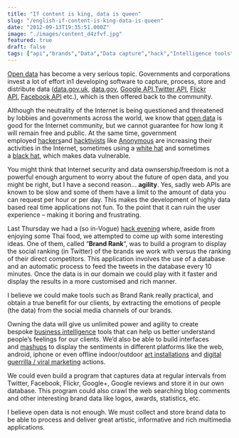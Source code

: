 ```yaml
---
title: "If content is king, data is queen"
slug: "/english-if-content-is-king-data-is-queen"
date: "2012-09-13T19:35:51.000Z"
image: "./images/content_d4zfvf.jpg"
featured: true
draft: false
tags: ["api","brands","Data","Data capture","hack","Intelligence tools","Internet","open data"]
---
```


[Open data](http://en.wikipedia.org/wiki/Open_data) has become a very serious topic. Governments and corporations invest a lot of effort in1 developing software to capture, process, store and distribute data ([data.gov.uk](http://data.gov.uk/), [data.gov](http://data.gov/), [Google API](https://developers.google.com/products/),[Twitter API](https://dev.twitter.com/), [Flickr API](http://www.flickr.com/services/api/), [Facebook API](http://developers.facebook.com/) etc.), which is then offered back to the community.

Although the neutrality of the Internet is being questioned and threatened by lobbies and governments across the world, we know that [open data](http://en.wikipedia.org/wiki/Open_data) is good for the Internet community, but we cannot guarantee for how long it will remain free and public. At the same time, government employed [hackers](http://en.wikipedia.org/wiki/Hacker_%28computer_security%29)and [hacktivists](http://en.wikipedia.org/wiki/Hacktivism) like [Anonymous](http://en.wikipedia.org/wiki/Anonymous_%28group%29) are increasing their activities in the Internet, sometimes using a [white hat](http://en.wikipedia.org/wiki/White_hat_%28computer_security%29) and sometimes a [black hat](http://en.wikipedia.org/wiki/Black_hat_hacking#Black_hat), which makes data vulnerable.

You might think that Internet security and data ownsership/freedom is not a powerful enough argument to worry about the future of open data, and you might be right, but I have a second reason… **agility**. Yes, sadly web APIs are known to be slow and some of them have a limit to the amount of data you can request per hour or per day. This makes the development of highly data based real time applications not fun. To the point that it can ruin the user experience – making it boring and frustrating.

Last Thursday we had a (so in-Vogue) [hack evening](http://en.wikipedia.org/wiki/Hackathon) where, aside from enjoying some Thai food, we attempted to come up with some interesting ideas. One of them, called “**Brand Rank**“, was to build a program to display the social ranking (in Twitter) of the brands we work with versus the ranking of their direct competitors. This application involves the use of a database and an automatic process to feed the tweets in the database every 10 minutes. Once the data is in our domain we could play with it faster and display the results in a more customised and rich manner.

I believe we could make tools such as Brand Rank really practical, and obtain a true benefit for our clients, by extracting the emotions of people (the data) from the social media channels of our brands.

Owning the data will give us unlimited power and agility to create bespoke [business intelligence](http://en.wikipedia.org/wiki/Business_intelligence) tools that can help us better understand people’s feelings for our clients. We’d also be able to build interfaces and [mashups](http://en.wikipedia.org/wiki/Mashup_%28web_application_hybrid%29) to display the sentiments in different platforms like the web, android, iphone or even offline indoor/outdoor [art installations](http://en.wikipedia.org/wiki/Art_installations) and [digital guerrilla / viral marketing](http://en.wikipedia.org/wiki/Guerrilla_marketing) actions.

We could even build a program that captures data at regular intervals from Twitter, Facebook, Flickr, Google+, Google reviews and store it in our own database. This program could also crawl the web searching blog comments and other interesting brand data like logos, awards, statistics, etc.

I believe open data is not enough. We must collect and store brand data to be able to process and deliver great artistic, informative and rich multimedia applications.



